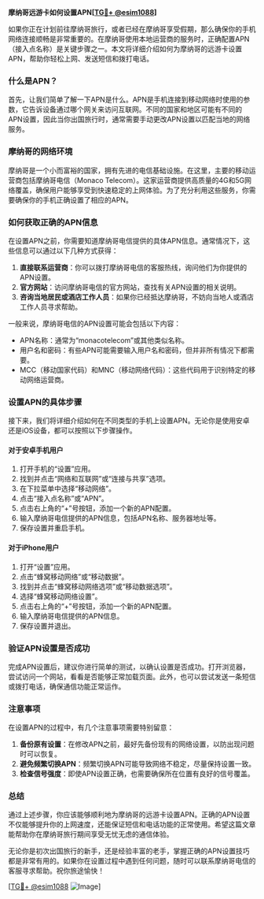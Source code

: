 **摩纳哥远游卡如何设置APN[[TG💪+ @esim1088](https://t.me/s/esim1088)]**

如果你正在计划前往摩纳哥旅行，或者已经在摩纳哥享受假期，那么确保你的手机网络连接顺畅是非常重要的。在摩纳哥使用本地运营商的服务时，正确配置APN（接入点名称）是关键步骤之一。本文将详细介绍如何为摩纳哥的远游卡设置APN，帮助你轻松上网、发送短信和拨打电话。

### 什么是APN？

首先，让我们简单了解一下APN是什么。APN是手机连接到移动网络时使用的参数，它告诉设备通过哪个网关来访问互联网。不同的国家和地区可能有不同的APN设置，因此当你出国旅行时，通常需要手动更改APN设置以匹配当地的网络服务。

### 摩纳哥的网络环境

摩纳哥是一个小而富裕的国家，拥有先进的电信基础设施。在这里，主要的移动运营商包括摩纳哥电信（Monaco Telecom）。这家运营商提供高质量的4G和5G网络覆盖，确保用户能够享受到快速稳定的上网体验。为了充分利用这些服务，你需要确保你的手机正确设置了相应的APN。

### 如何获取正确的APN信息

在设置APN之前，你需要知道摩纳哥电信提供的具体APN信息。通常情况下，这些信息可以通过以下几种方式获得：

1. **直接联系运营商**：你可以拨打摩纳哥电信的客服热线，询问他们为你提供的APN设置。
2. **官方网站**：访问摩纳哥电信的官方网站，查找有关APN设置的相关说明。
3. **咨询当地居民或酒店工作人员**：如果你已经抵达摩纳哥，不妨向当地人或酒店工作人员寻求帮助。

一般来说，摩纳哥电信的APN设置可能会包括以下内容：
- APN名称：通常为“monacotelecom”或其他类似名称。
- 用户名和密码：有些APN可能需要输入用户名和密码，但并非所有情况下都需要。
- MCC（移动国家代码）和MNC（移动网络代码）：这些代码用于识别特定的移动网络运营商。

### 设置APN的具体步骤

接下来，我们将详细介绍如何在不同类型的手机上设置APN。无论你是使用安卓还是iOS设备，都可以按照以下步骤操作。

#### 对于安卓手机用户

1. 打开手机的“设置”应用。
2. 找到并点击“网络和互联网”或“连接与共享”选项。
3. 在下拉菜单中选择“移动网络”。
4. 点击“接入点名称”或“APN”。
5. 点击右上角的“+”号按钮，添加一个新的APN配置。
6. 输入摩纳哥电信提供的APN信息，包括APN名称、服务器地址等。
7. 保存设置并重启手机。

#### 对于iPhone用户

1. 打开“设置”应用。
2. 点击“蜂窝移动网络”或“移动数据”。
3. 找到并点击“蜂窝移动网络选项”或“移动数据选项”。
4. 选择“蜂窝移动网络设置”。
5. 点击右上角的“+”号按钮，添加一个新的APN配置。
6. 输入摩纳哥电信提供的APN信息。
7. 保存设置并退出。

### 验证APN设置是否成功

完成APN设置后，建议你进行简单的测试，以确认设置是否成功。打开浏览器，尝试访问一个网站，看看是否能够正常加载页面。此外，也可以尝试发送一条短信或拨打电话，确保通信功能正常运作。

### 注意事项

在设置APN的过程中，有几个注意事项需要特别留意：

1. **备份原有设置**：在修改APN之前，最好先备份现有的网络设置，以防出现问题时可以恢复。
2. **避免频繁切换APN**：频繁切换APN可能导致网络不稳定，尽量保持设置一致。
3. **检查信号强度**：即使APN设置正确，也需要确保所在位置有良好的信号覆盖。

### 总结

通过上述步骤，你应该能够顺利地为摩纳哥的远游卡设置APN。正确的APN设置不仅能够提升你的上网速度，还能保证短信和电话功能的正常使用。希望这篇文章能帮助你在摩纳哥旅行期间享受无忧无虑的通信体验。

无论你是初次出国旅行的新手，还是经验丰富的老手，掌握正确的APN设置技巧都是非常有用的。如果你在设置过程中遇到任何问题，随时可以联系摩纳哥电信的客服寻求帮助。祝你旅途愉快！

[[TG💪+ @esim1088](https://t.me/s/esim1088) ![Image](https://i.postimg.cc/4NQfJmqS/Snipaste-2025-05-13-00-14-12.png)]